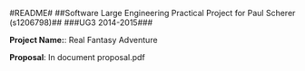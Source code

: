 #README#
##Software Large Engineering Practical Project for Paul Scherer (s1206798)##
###UG3 2014-2015###

**Project Name:**: Real Fantasy Adventure

**Proposal**: In document proposal.pdf

